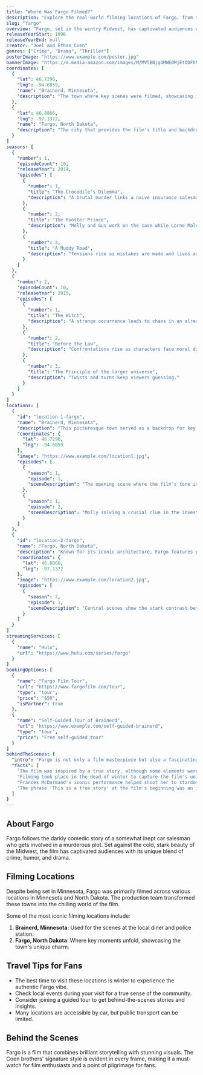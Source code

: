 ```yaml
---
title: "Where Was Fargo Filmed?"
description: "Explore the real-world filming locations of Fargo, from the chilly landscapes of Minnesota to the picturesque towns that set the scene for this iconic film."
slug: "fargo"
overview: "Fargo, set in the wintry Midwest, has captivated audiences with its dark humor and intricate storytelling. Despite being set in Minnesota, the film was primarily filmed across multiple locations in Minnesota and North Dakota."
releaseYearStart: 1996
releaseYearEnd: null
creator: "Joel and Ethan Coen"
genres: ["Crime", "Drama", "Thriller"]
posterImage: "https://www.example.com/poster.jpg"
bannerImage: "https://m.media-amazon.com/images/M/MV5BNjg4MWE0MjEtODFhNy00MjA5LTg5ODktMzgwNWFmZTAwNjBlXkEyXkFqcGc@._V1_SX300.jpg"
coordinates: [
  { 
    "lat": 46.7296, 
    "lng": -94.6859, 
    "name": "Brainerd, Minnesota", 
    "description": "The town where key scenes were filmed, showcasing its small-town charm."
  },
  { 
    "lat": 46.8866, 
    "lng": -97.1372, 
    "name": "Fargo, North Dakota", 
    "description": "The city that provides the film's title and backdrop to many pivotal moments."
  }
]
seasons: [
  {
    "number": 1,
    "episodeCount": 10,
    "releaseYear": 2014,
    "episodes": [
      {
        "number": 1,
        "title": "The Crocodile's Dilemma",
        "description": "A brutal murder links a naive insurance salesman to two criminals."
      },
      {
        "number": 2,
        "title": "The Rooster Prince",
        "description": "Molly and Gus work on the case while Lorne Malvo continues his sinister plans."
      },
      {
        "number": 3,
        "title": "A Muddy Road",
        "description": "Tensions rise as mistakes are made and lives are at stake."
      }
    ]
  },
  {
    "number": 2,
    "episodeCount": 10,
    "releaseYear": 2015,
    "episodes": [
      {
        "number": 1,
        "title": "The Witch",
        "description": "A strange occurrence leads to chaos in an already fractured town."
      },
      {
        "number": 2,
        "title": "Before the Law",
        "description": "Confrontations rise as characters face moral dilemmas."
      },
      {
        "number": 3,
        "title": "The Principle of the larger universe",
        "description": "Twists and turns keep viewers guessing."
      }
    ]
  }
]
locations: [
  {
    "id": "location-1-fargo",
    "name": "Brainerd, Minnesota",
    "description": "This picturesque town served as a backdrop for key scenes in Fargo. Iconic locations include the local diner and the police station.",
    "coordinates": {
      "lat": 46.7296,
      "lng": -94.6859
    },
    "image": "https://www.example.com/location1.jpg",
    "episodes": [
      {
        "season": 1,
        "episode": 1,
        "sceneDescription": "The opening scene where the film's tone is set."
      },
      {
        "season": 1,
        "episode": 2,
        "sceneDescription": "Molly solving a crucial clue in the investigation."
      }
    ]
  },
  {
    "id": "location-2-fargo",
    "name": "Fargo, North Dakota",
    "description": "Known for its iconic architecture, Fargo features prominently throughout the film, highlighting its unique residents and small-town life.",
    "coordinates": {
      "lat": 46.8866,
      "lng": -97.1372
    },
    "image": "https://www.example.com/location2.jpg",
    "episodes": [
      {
        "season": 2,
        "episode": 1,
        "sceneDescription": "Central scenes show the stark contrast between crime and innocence."
      }
    ]
  }
]
streamingServices: [
  {
    "name": "Hulu",
    "url": "https://www.hulu.com/series/fargo"
  }
]
bookingOptions: [
  {
    "name": "Fargo Film Tour",
    "url": "https://www.fargofilm.com/tour",
    "type": "tour",
    "price": "$50",
    "isPartner": true
  },
  {
    "name": "Self-Guided Tour of Brainerd",
    "url": "https://www.example.com/self-guided-brainerd",
    "type": "tour",
    "price": "Free self-guided tour"
  }
]
behindTheScenes: {
  "intro": "Fargo is not only a film masterpiece but also a fascinating case study in filmmaking. The Coen brothers brought their unique vision to life.",
  "facts": [
    "The film was inspired by a true story, although some elements were fictionalized.",
    "Filming took place in the dead of winter to capture the film's unique atmosphere.",
    "Frances McDormand's iconic performance helped shoot her to stardom.",
    "The phrase 'This is a true story' at the film's beginning was an intentional hook."
  ]
}
---
```


## About Fargo

Fargo follows the darkly comedic story of a somewhat inept car salesman who gets involved in a murderous plot. Set against the cold, stark beauty of the Midwest, the film has captivated audiences with its unique blend of crime, humor, and drama.

## Filming Locations

Despite being set in Minnesota, Fargo was primarily filmed across various locations in Minnesota and North Dakota. The production team transformed these towns into the chilling world of the film.

Some of the most iconic filming locations include:

1. **Brainerd, Minnesota**: Used for the scenes at the local diner and police station.
2. **Fargo, North Dakota**: Where key moments unfold, showcasing the town's unique charm.

## Travel Tips for Fans

- The best time to visit these locations is winter to experience the authentic Fargo vibe.
- Check local events during your visit for a true sense of the community.
- Consider joining a guided tour to get behind-the-scenes stories and insights.
- Many locations are accessible by car, but public transport can be limited.

## Behind the Scenes

Fargo is a film that combines brilliant storytelling with stunning visuals. The Coen brothers' signature style is evident in every frame, making it a must-watch for film enthusiasts and a point of pilgrimage for fans.